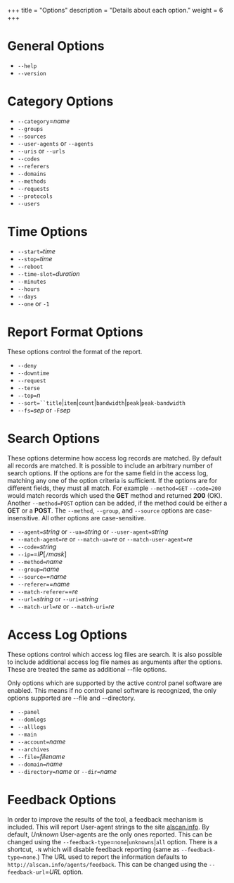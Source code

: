 +++
title = "Options"
description = "Details about each option."
weight = 6
+++

# General Options

* `--help`
* `--version`

# Category Options

* `--category`=*name*
* `--groups`
* `--sources`
* `--user-agents` or `--agents`
* `--uris` or `--urls`
* `--codes`
* `--referers`
* `--domains`
* `--methods`
* `--requests`
* `--protocols`
* `--users`

# Time Options

* `--start=`*time*
* `--stop=`*time*
* `--reboot`
* `--time-slot=`*duration*
* `--minutes`
* `--hours`
* `--days`
* `--one` or `-1`

# Report Format Options

These options control the format of the report.

* `--deny`
* `--downtime`
* `--request`
* `--terse`
* `--top=`*n*
* `--sort=``title`|`item`|`count`|`bandwidth`|`peak`|`peak-bandwidth`
* `--fs=`*sep* or `-F`*sep*

# Search Options

These options determine how access log records are matched. By default all records are matched. It is possible to include an arbitrary number of search options. If the options are for the same field in the access log, matching any one of the option criteria is sufficient. If the options are for different fields, they must all match. For example `--method=GET` `--code=200` would match records which used the **GET** method and returned **200** (OK). Another `--method=POST` option can be added, if the method could be either a **GET** or a **POST**. The `--method`, `--group`, and `--source` options are case-insensitive. All other options are case-sensitive.

* `--agent=`*string* or `--ua=`*string* or `--user-agent=`*string*
* `--match-agent=`*re* or `--match-ua=`*re* or `--match-user-agent=`*re*
* `--code=`*string*
* `--ip=`=*IP*[`/`*mask*]
* `--method=`*name*
* `--group=`*name*
* `--source=`=*name*
* `--referer=`=*name*
* `--match-referer=`=*re*
* `--url=`*string* or `--uri=`*string*
* `--match-url=`*re* or `--match-uri=`*re*

# Access Log Options

These options control which access log files are search. It is also possible to include additional access log file names as arguments after the options. These are treated the same as additional --file options.

Only options which are supported by the active control panel software are enabled. This means if no control panel software is recognized, the only options supported are --file and --directory.

* `--panel`
* `--domlogs`
* `--alllogs`
* `--main`
* `--account=`*name*
* `--archives`
* `--file=`*filename*
* `--domain=`*name*
* `--directory=`*name* or `--dir=`*name*

# Feedback Options

In order to improve the results of the tool, a feedback mechanism is included. This will report User-agent strings to the site [alscan.info](http://alscan.info/). By default, *Unknown* User-agents are the only ones reported. This can be changed using the `--feedback-type`=`none`|`unknowns`|`all` option. There is a shortcut, `-N` which will disable feedback reporting (same as `--feedback-type=none`.) The URL used to report the information defaults to `http://alscan.info/agents/feedback`. This can be changed using the `--feedback-url`=*URL* option.

